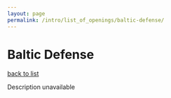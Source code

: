 ```yaml
---
layout: page
permalink: /intro/list_of_openings/baltic-defense/
---
```


# Baltic Defense

[back to list](../../list_of_openings)

Description unavailable